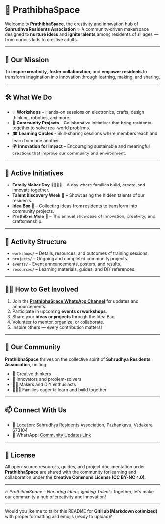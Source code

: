 # 🌟 PrathibhaSpace

Welcome to **PrathibhaSpace**, the creativity and innovation hub of **Sahrudhya Residents Association** ✨
A community-driven makerspace designed to **nurture ideas** and **ignite talents** among residents of all ages — from curious kids to creative adults.

---

## 🎯 Our Mission

To **inspire creativity**, **foster collaboration**, and **empower residents** to transform imagination into innovation through learning, making, and sharing.

---

## 🛠️ What We Do

* 💡 **Workshops** – Hands-on sessions on electronics, crafts, design thinking, robotics, and more.
* 🤝 **Community Projects** – Collaborative initiatives that bring residents together to solve real-world problems.
* 🎓 **Learning Circles** – Skill-sharing sessions where members teach and learn from one another.
* 🌍 **Innovation for Impact** – Encouraging sustainable and meaningful creations that improve our community and environment.

---

## 🚀 Active Initiatives

* **Family Maker Day** 👨‍👩‍👧‍👦 – A day where families build, create, and innovate together.
* **Talent Discovery Week** 🌈 – Showcasing the hidden talents of our residents.
* **Idea Box** 💭 – Collecting ideas from residents to transform into community projects.
* **Prathibha Mela** 🎨 – The annual showcase of innovation, creativity, and craftsmanship.

---

## 📂 Activity Structure

* `workshops/` – Details, resources, and outcomes of training sessions.
* `projects/` – Ongoing and completed community projects.
* `events/` – Event announcements, posters, and results.
* `resources/` – Learning materials, guides, and DIY references.

---

## 👩‍🔧 How to Get Involved

1. Join the [**PrathibhaSpace WhatsApp Channel**](https://whatsapp.com/channel/0029VbBJjuh90x2pKE6EyU3w) for updates and announcements. 
2. Participate in upcoming **events or workshops**.
3. Share your **ideas or projects** through the Idea Box.
4. Volunteer to mentor, organize, or collaborate.
5. Inspire others — every contribution matters!

---

## 🌿 Our Community

**PrathibhaSpace** thrives on the collective spirit of **Sahrudhya Residents Association**, uniting:

* 🎨 Creative thinkers
* 🧠 Innovators and problem-solvers
* 👩‍🏭 Makers and DIY enthusiasts
* 👨‍👩‍👧 Families eager to learn and build together

---

## 📫 Connect With Us

* 📍 Location: Sahrudhya Residents Association, Pazhankavu, Vadakara 673104
* 💬 WhatsApp: [Community Updates Link](https://whatsapp.com/channel/0029VbBJjuh90x2pKE6EyU3w)

---

## 📖 License

All open-source resources, guides, and project documentation under **PrathibhaSpace** are shared with the community for learning and collaboration under the **Creative Commons License (CC BY-NC 4.0)**.

---

🔥 *PrathibhaSpace – Nurturing Ideas, Igniting Talents*
Together, let’s make our community a hub of creativity and innovation!

---

Would you like me to tailor this README for **GitHub (Markdown optimized)** with proper formatting and emojis (ready to upload)?
